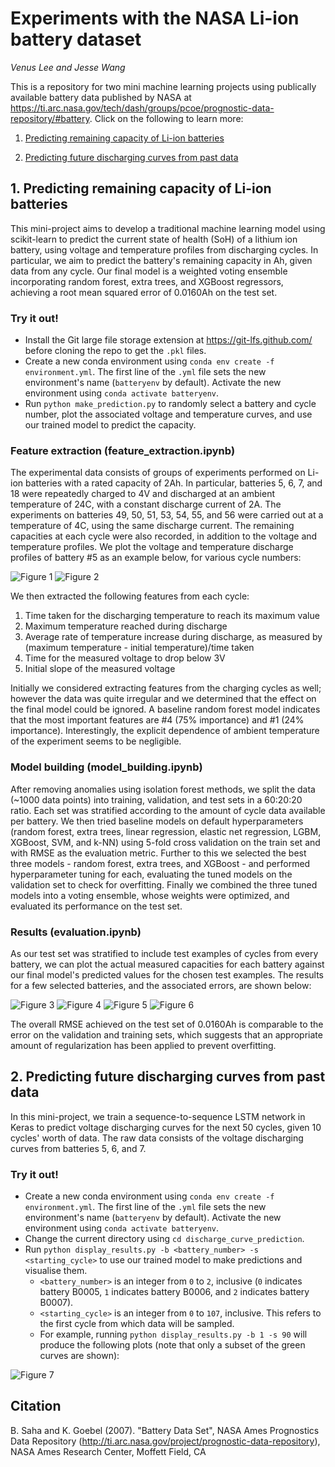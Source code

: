 # Experiments with the NASA Li-ion battery dataset
*Venus Lee and Jesse Wang*

This is a repository for two mini machine learning projects using publically available battery data published by NASA at https://ti.arc.nasa.gov/tech/dash/groups/pcoe/prognostic-data-repository/#battery. Click on the following to learn more:

1. [Predicting remaining capacity of Li-ion batteries](#1-predicting-remaining-capacity-of-li-ion-batteries)

2. [Predicting future discharging curves from past data](#2-predicting-future-discharging-curves-from-past-data)

## 1. Predicting remaining capacity of Li-ion batteries

This mini-project aims to develop a traditional machine learning model using scikit-learn to predict the current state of health (SoH) of a lithium ion battery, using voltage and temperature profiles from discharging cycles. In particular, we aim to predict the battery's remaining capacity in Ah, given data from any cycle. Our final model is a weighted voting ensemble incorporating random forest, extra trees, and XGBoost regressors, achieving a root mean squared error of 0.0160Ah on the test set.

### Try it out!

- Install the Git large file storage extension at https://git-lfs.github.com/ before cloning the repo to get the ```.pkl``` files. 
- Create a new conda environment using ```conda env create -f environment.yml```. The first line of the ```.yml``` file sets the new environment's name (```batteryenv``` by default). Activate the new environment using ```conda activate batteryenv```.
- Run ```python make_prediction.py``` to randomly select a battery and cycle number, plot the associated voltage and temperature curves, and use our trained model to predict the capacity.

### Feature extraction (feature_extraction.ipynb)

The experimental data consists of groups of experiments performed on Li-ion batteries with a rated capacity of 2Ah. In particular, batteries 5, 6, 7, and 18 were repeatedly charged to 4V and discharged at an ambient temperature of 24C, with a constant discharge current of 2A. The experiments on batteries 49, 50, 51, 53, 54, 55, and 56 were carried out at a temperature of 4C, using the same discharge current. The remaining capacities at each cycle were also recorded, in addition to the voltage and temperature profiles. We plot the voltage and temperature discharge profiles of battery #5 as an example below, for various cycle numbers:

![Figure 1](Image/voltage_B0005.png?raw=true "Figure 1: Discharging voltage profile of a typical battery at various cycle numbers")
![Figure 2](Image/temp_B0005.png?raw=true "Figure 2: Discharging temperature profile of a typical battery at various cycle numbers")

We then extracted the following features from each cycle:
1.	Time taken for the discharging temperature to reach its maximum value
2.	Maximum temperature reached during discharge
3.	Average rate of temperature increase during discharge, as measured by (maximum temperature - initial temperature)/time taken
4.	Time for the measured voltage to drop below 3V
5.	Initial slope of the measured voltage

Initially we considered extracting features from the charging cycles as well; however the data was quite irregular and we determined that the effect on the final model could be ignored. A baseline random forest model indicates that the most important features are #4 (75% importance) and #1 (24% importance). Interestingly, the explicit dependence of ambient temperature of the experiment seems to be negligible.

### Model building (model_building.ipynb)

After removing anomalies using isolation forest methods, we split the data (~1000 data points) into training, validation, and test sets in a 60:20:20 ratio. Each set was stratified according to the amount of cycle data available per battery. We then tried baseline models on default hyperparameters (random forest, extra trees, linear regression, elastic net regression, LGBM, XGBoost, SVM, and k-NN) using 5-fold cross validation on the train set and with RMSE as the evaluation metric. Further to this we selected the best three models - random forest, extra trees, and XGBoost - and performed hyperparameter tuning for each, evaluating the tuned models on the validation set to check for overfitting. Finally we combined the three tuned models into a voting ensemble, whose weights were optimized, and evaluated its performance on the test set.

### Results (evaluation.ipynb)

As our test set was stratified to include test examples of cycles from every battery, we can plot the actual measured capacities for each battery against our final model's predicted values for the chosen test examples. The results for a few selected batteries, and the associated errors, are shown below:

![Figure 3](Image/result_B0005.png?raw=true "Figure 3: Battery #5 predicted vs. actual capacities")
![Figure 4](Image/result_B0007.png?raw=true "Figure 4: Battery #7 predicted vs. actual capacities")
![Figure 5](Image/result_B0055.png?raw=true "Figure 5: Battery #55 predicted vs. actual capacities")
![Figure 6](Image/result_B0056.png?raw=true "Figure 6: Battery #56 predicted vs. actual capacities")

The overall RMSE achieved on the test set of 0.0160Ah is comparable to the error on the validation and training sets, which suggests that an appropriate amount of regularization has been applied to prevent overfitting.

## 2. Predicting future discharging curves from past data

In this mini-project, we train a sequence-to-sequence LSTM network in Keras to predict voltage discharging curves for the next 50 cycles, given 10 cycles' worth of data. The raw data consists of the voltage discharging curves from batteries 5, 6, and 7.

### Try it out!

- Create a new conda environment using ```conda env create -f environment.yml```. The first line of the ```.yml``` file sets the new environment's name (```batteryenv``` by default). Activate the new environment using ```conda activate batteryenv```.
- Change the current directory using ```cd discharge_curve_prediction```.
- Run ```python display_results.py -b <battery_number> -s <starting_cycle>``` to use our trained model to make predictions and visualise them. 
  - ```<battery_number>``` is an integer from ```0``` to ```2```, inclusive (```0``` indicates battery B0005, ```1``` indicates battery B0006, and ```2``` indicates battery B0007).
  - ```<starting_cycle>``` is an integer from ```0``` to ```107```, inclusive. This refers to the first cycle from which data will be sampled.
  - For example, running ```python display_results.py -b 1 -s 90``` will produce the following plots (note that only a subset of the green curves are shown):

![Figure 7](Image/weights_1_dim230.png?raw=true "Figure 7: Actual vs. predicted discharging curves")

## Citation

B. Saha and K. Goebel (2007). "Battery Data Set", NASA Ames Prognostics Data Repository (http://ti.arc.nasa.gov/project/prognostic-data-repository), NASA Ames Research Center, Moffett Field, CA
